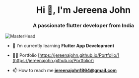 <h1 align="center">Hi 👋, I'm Jereena John</h1>
<h3 align="center">A passionate flutter developer from India</h3>

![MasterHead](https://user-images.githubusercontent.com/74038190/213910845-af37a709-8995-40d6-be59-724526e3c3d7.gif)

- 🌱 I’m currently learning **Flutter App Development**

- 👨‍💻 Portfolio [https://jereenajohn.github.io/Portfolio/](https://jereenajohn.github.io/Portfolio/)

- 📫 How to reach me **jereenajohn1864@gmail.com**


